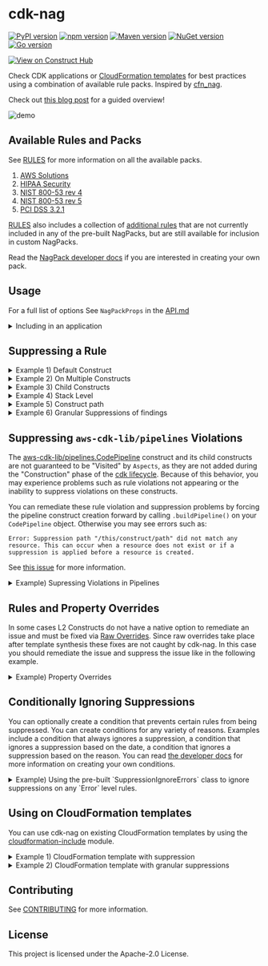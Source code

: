 <!--
Copyright Amazon.com, Inc. or its affiliates. All Rights Reserved.
SPDX-License-Identifier: Apache-2.0
-->

# cdk-nag

[![PyPI version](https://img.shields.io/pypi/v/cdk-nag)](https://pypi.org/project/cdk-nag/)
[![npm version](https://img.shields.io/npm/v/cdk-nag)](https://www.npmjs.com/package/cdk-nag)
[![Maven version](https://img.shields.io/maven-central/v/io.github.cdklabs/cdknag)](https://search.maven.org/search?q=a:cdknag)
[![NuGet version](https://img.shields.io/nuget/v/Cdklabs.CdkNag)](https://www.nuget.org/packages/Cdklabs.CdkNag)
[![Go version](https://img.shields.io/github/go-mod/go-version/cdklabs/cdk-nag-go?color=blue&filename=cdknag%2Fgo.mod)](https://github.com/cdklabs/cdk-nag-go)

[![View on Construct Hub](https://constructs.dev/badge?package=cdk-nag)](https://constructs.dev/packages/cdk-nag)

Check CDK applications or [CloudFormation templates](#using-on-cloudformation-templates) for best practices using a combination of available rule packs. Inspired by [cfn_nag](https://github.com/stelligent/cfn_nag).

Check out [this blog post](https://aws.amazon.com/blogs/devops/manage-application-security-and-compliance-with-the-aws-cloud-development-kit-and-cdk-nag/) for a guided overview!

![demo](cdk_nag.gif)

## Available Rules and Packs

See [RULES](./RULES.md) for more information on all the available packs.

1. [AWS Solutions](./RULES.md#awssolutions)
2. [HIPAA Security](./RULES.md#hipaa-security)
3. [NIST 800-53 rev 4](./RULES.md#nist-800-53-rev-4)
4. [NIST 800-53 rev 5](./RULES.md#nist-800-53-rev-5)
5. [PCI DSS 3.2.1](./RULES.md#pci-dss-321)

[RULES](./RULES.md) also includes a collection of [additional rules](./RULES.md#additional-rules) that are not currently included in any of the pre-built NagPacks, but are still available for inclusion in custom NagPacks.

Read the [NagPack developer docs](./docs/NagPack.md) if you are interested in creating your own pack.

## Usage

For a full list of options See `NagPackProps` in the [API.md](./API.md#struct-nagpackprops)

<details>
<summary>Including in an application</summary>

```go
import { App, Aspects } from 'aws-cdk-lib';
import { CdkTestStack } from '../lib/cdk-test-stack';
import { AwsSolutionsChecks } from 'cdk-nag';

const app = new App();
new CdkTestStack(app, 'CdkNagDemo');
// Simple rule informational messages
Aspects.of(app).add(new AwsSolutionsChecks());
// Additional explanations on the purpose of triggered rules
// Aspects.of(stack).add(new AwsSolutionsChecks({ verbose: true }));
```

</details>

## Suppressing a Rule

<details>
  <summary>Example 1) Default Construct</summary>

```go
import { SecurityGroup, Vpc, Peer, Port } from 'aws-cdk-lib/aws-ec2';
import { Stack, StackProps } from 'aws-cdk-lib';
import { Construct } from 'constructs';
import { NagSuppressions } from 'cdk-nag';

export class CdkTestStack extends Stack {
  constructor(scope: Construct, id: string, props?: StackProps) {
    super(scope, id, props);
    const test = new SecurityGroup(this, 'test', {
      vpc: new Vpc(this, 'vpc'),
    });
    test.addIngressRule(Peer.anyIpv4(), Port.allTraffic());
    NagSuppressions.addResourceSuppressions(test, [
      { id: 'AwsSolutions-EC23', reason: 'lorem ipsum' },
    ]);
  }
}
```

</details><details>
  <summary>Example 2) On Multiple Constructs</summary>

```go
import { SecurityGroup, Vpc, Peer, Port } from 'aws-cdk-lib/aws-ec2';
import { Stack, StackProps } from 'aws-cdk-lib';
import { Construct } from 'constructs';
import { NagSuppressions } from 'cdk-nag';

export class CdkTestStack extends Stack {
  constructor(scope: Construct, id: string, props?: StackProps) {
    super(scope, id, props);
    const vpc = new Vpc(this, 'vpc');
    const test1 = new SecurityGroup(this, 'test', { vpc });
    test1.addIngressRule(Peer.anyIpv4(), Port.allTraffic());
    const test2 = new SecurityGroup(this, 'test', { vpc });
    test2.addIngressRule(Peer.anyIpv4(), Port.allTraffic());
    NagSuppressions.addResourceSuppressions(
      [test1, test2],
      [{ id: 'AwsSolutions-EC23', reason: 'lorem ipsum' }]
    );
  }
}
```

</details><details>
  <summary>Example 3) Child Constructs</summary>

```go
import { User, PolicyStatement } from 'aws-cdk-lib/aws-iam';
import { Stack, StackProps } from 'aws-cdk-lib';
import { Construct } from 'constructs';
import { NagSuppressions } from 'cdk-nag';

export class CdkTestStack extends Stack {
  constructor(scope: Construct, id: string, props?: StackProps) {
    super(scope, id, props);
    const user = new User(this, 'rUser');
    user.addToPolicy(
      new PolicyStatement({
        actions: ['s3:PutObject'],
        resources: ['arn:aws:s3:::bucket_name/*'],
      })
    );
    // Enable adding suppressions to child constructs
    NagSuppressions.addResourceSuppressions(
      user,
      [
        {
          id: 'AwsSolutions-IAM5',
          reason: 'lorem ipsum',
          appliesTo: ['Resource::arn:aws:s3:::bucket_name/*'], // optional
        },
      ],
      true
    );
  }
}
```

</details><details>
  <summary>Example 4) Stack Level </summary>

```go
import { App, Aspects } from 'aws-cdk-lib';
import { CdkTestStack } from '../lib/cdk-test-stack';
import { AwsSolutionsChecks, NagSuppressions } from 'cdk-nag';

const app = new App();
const stack = new CdkTestStack(app, 'CdkNagDemo');
Aspects.of(app).add(new AwsSolutionsChecks());
NagSuppressions.addStackSuppressions(stack, [
  { id: 'AwsSolutions-EC23', reason: 'lorem ipsum' },
]);
```

</details><details>
  <summary>Example 5) Construct path</summary>

If you received the following error on synth/deploy

```bash
[Error at /StackName/Custom::CDKBucketDeployment8675309/ServiceRole/Resource] AwsSolutions-IAM4: The IAM user, role, or group uses AWS managed policies
```

```go
import { Bucket } from 'aws-cdk-lib/aws-s3';
import { BucketDeployment } from 'aws-cdk-lib/aws-s3-deployment';
import { Stack, StackProps } from 'aws-cdk-lib';
import { Construct } from 'constructs';
import { NagSuppressions } from 'cdk-nag';

export class CdkTestStack extends Stack {
  constructor(scope: Construct, id: string, props?: StackProps) {
    super(scope, id, props);
    new BucketDeployment(this, 'rDeployment', {
      sources: [],
      destinationBucket: Bucket.fromBucketName(this, 'rBucket', 'foo'),
    });
    NagSuppressions.addResourceSuppressionsByPath(
      this,
      '/StackName/Custom::CDKBucketDeployment8675309/ServiceRole/Resource',
      [{ id: 'AwsSolutions-IAM4', reason: 'at least 10 characters' }]
    );
  }
}
```

</details><details>
  <summary>Example 6) Granular Suppressions of findings</summary>

Certain rules support granular suppressions of `findings`. If you received the following errors on synth/deploy

```bash
[Error at /StackName/rFirstUser/DefaultPolicy/Resource] AwsSolutions-IAM5[Action::s3:*]: The IAM entity contains wildcard permissions and does not have a cdk-nag rule suppression with evidence for those permission.
[Error at /StackName/rFirstUser/DefaultPolicy/Resource] AwsSolutions-IAM5[Resource::*]: The IAM entity contains wildcard permissions and does not have a cdk-nag rule suppression with evidence for those permission.
[Error at /StackName/rSecondUser/DefaultPolicy/Resource] AwsSolutions-IAM5[Action::s3:*]: The IAM entity contains wildcard permissions and does not have a cdk-nag rule suppression with evidence for those permission.
[Error at /StackName/rSecondUser/DefaultPolicy/Resource] AwsSolutions-IAM5[Resource::*]: The IAM entity contains wildcard permissions and does not have a cdk-nag rule suppression with evidence for those permission.
```

By applying the following suppressions

```go
import { User } from 'aws-cdk-lib/aws-iam';
import { Stack, StackProps } from 'aws-cdk-lib';
import { Construct } from 'constructs';
import { NagSuppressions } from 'cdk-nag';

export class CdkTestStack extends Stack {
  constructor(scope: Construct, id: string, props?: StackProps) {
    super(scope, id, props);
    const firstUser = new User(this, 'rFirstUser');
    firstUser.addToPolicy(
      new PolicyStatement({
        actions: ['s3:*'],
        resources: ['*'],
      })
    );
    const secondUser = new User(this, 'rSecondUser');
    secondUser.addToPolicy(
      new PolicyStatement({
        actions: ['s3:*'],
        resources: ['*'],
      })
    );
    const thirdUser = new User(this, 'rSecondUser');
    thirdUser.addToPolicy(
      new PolicyStatement({
        actions: ['sqs:CreateQueue'],
        resources: [`arn:aws:sqs:${this.region}:${this.account}:*`],
      })
    );
    NagSuppressions.addResourceSuppressions(
      firstUser,
      [
        {
          id: 'AwsSolutions-IAM5',
          reason:
            "Only suppress AwsSolutions-IAM5 's3:*' finding on First User.",
          appliesTo: ['Action::s3:*'],
        },
      ],
      true
    );
    NagSuppressions.addResourceSuppressions(
      secondUser,
      [
        {
          id: 'AwsSolutions-IAM5',
          reason: 'Suppress all AwsSolutions-IAM5 findings on Second User.',
        },
      ],
      true
    );
    NagSuppressions.addResourceSuppressions(
      thirdUser,
      [
        {
          id: 'AwsSolutions-IAM5',
          reason: 'Suppress AwsSolutions-IAM5 on the SQS resource.',
          appliesTo: [
            {
              regex: '/^Resource::arn:aws:sqs:(.*):\\*$/g',
            },
          ],
        },
      ],
      true
    );
  }
}
```

You would see the following error on synth/deploy

```bash
[Error at /StackName/rFirstUser/DefaultPolicy/Resource] AwsSolutions-IAM5[Resource::*]: The IAM entity contains wildcard permissions and does not have a cdk-nag rule suppression with evidence for those permission.
```

</details>

## Suppressing `aws-cdk-lib/pipelines` Violations

The [aws-cdk-lib/pipelines.CodePipeline](https://docs.aws.amazon.com/cdk/api/v2/docs/aws-cdk-lib.pipelines.CodePipeline.html) construct and its child constructs are not guaranteed to be "Visited" by `Aspects`, as they are not added during the "Construction" phase of the [cdk lifecycle](https://docs.aws.amazon.com/cdk/v2/guide/apps.html#lifecycle). Because of this behavior, you may experience problems such as rule violations not appearing or the inability to suppress violations on these constructs.

You can remediate these rule violation and suppression problems by forcing the pipeline construct creation forward by calling `.buildPipeline()` on your `CodePipeline` object. Otherwise you may see errors such as:

```
Error: Suppression path "/this/construct/path" did not match any resource. This can occur when a resource does not exist or if a suppression is applied before a resource is created.
```

See [this issue](https://github.com/aws/aws-cdk/issues/18440) for more information.

<details>
  <summary>Example) Supressing Violations in Pipelines</summary>

`example-app.ts`

```go
import { App, Aspects } from 'aws-cdk-lib';
import { AwsSolutionsChecks } from 'cdk-nag';
import { ExamplePipeline } from '../lib/example-pipeline';

const app = new App();
new ExamplePipeline(app, 'example-cdk-pipeline');
Aspects.of(app).add(new AwsSolutionsChecks({ verbose: true }));
app.synth();
```

`example-pipeline.ts`

```go
import { Stack, StackProps } from 'aws-cdk-lib';
import { Repository } from 'aws-cdk-lib/aws-codecommit';
import { CodePipeline, CodePipelineSource, ShellStep } from 'aws-cdk-lib/pipelines';
import { NagSuppressions } from 'cdk-nag';
import { Construct } from 'constructs';

export class ExamplePipeline extends Stack {
constructor(scope: Construct, id: string, props?: StackProps) {
  super(scope, id, props);

  const exampleSynth = new ShellStep('ExampleSynth', {
    commands: ['yarn build --frozen-lockfile'],
    input: CodePipelineSource.codeCommit(new Repository(this, 'ExampleRepo', { repositoryName: 'ExampleRepo' }), 'main'),
  });

  const ExamplePipeline = new CodePipeline(this, 'ExamplePipeline', {
    synth: exampleSynth,
  });

  // Force the pipeline construct creation forward before applying suppressions.
  // @See https://github.com/aws/aws-cdk/issues/18440
  ExamplePipeline.buildPipeline();

  // The path suppression will error if you comment out "ExamplePipeline.buildPipeline();""
  NagSuppressions.addResourceSuppressionsByPath(this, '/example-cdk-pipeline/ExamplePipeline/Pipeline/ArtifactsBucket/Resource', [
    {
      id: 'AwsSolutions-S1',
      reason: 'Because I said so',
    },
  ]);
}
}
```

</details>

## Rules and Property Overrides

In some cases L2 Constructs do not have a native option to remediate an issue and must be fixed via [Raw Overrides](https://docs.aws.amazon.com/cdk/latest/guide/cfn_layer.html#cfn_layer_raw). Since raw overrides take place after template synthesis these fixes are not caught by cdk-nag. In this case you should remediate the issue and suppress the issue like in the following example.

<details>
  <summary>Example) Property Overrides</summary>

```go
import {
  Instance,
  InstanceType,
  InstanceClass,
  MachineImage,
  Vpc,
  CfnInstance,
} from 'aws-cdk-lib/aws-ec2';
import { Stack, StackProps } from 'aws-cdk-lib';
import { Construct } from 'constructs';
import { NagSuppressions } from 'cdk-nag';

export class CdkTestStack extends Stack {
  constructor(scope: Construct, id: string, props?: StackProps) {
    super(scope, id, props);
    const instance = new Instance(this, 'rInstance', {
      vpc: new Vpc(this, 'rVpc'),
      instanceType: new InstanceType(InstanceClass.T3),
      machineImage: MachineImage.latestAmazonLinux(),
    });
    const cfnIns = instance.node.defaultChild as CfnInstance;
    cfnIns.addPropertyOverride('DisableApiTermination', true);
    NagSuppressions.addResourceSuppressions(instance, [
      {
        id: 'AwsSolutions-EC29',
        reason: 'Remediated through property override.',
      },
    ]);
  }
}
```

</details>

## Conditionally Ignoring Suppressions

You can optionally create a condition that prevents certain rules from being suppressed. You can create conditions for any variety of reasons. Examples include a condition that always ignores a suppression, a condition that ignores a suppression based on the date, a condition that ignores a suppression based on the reason. You can read [the developer docs](./docs/IgnoreSuppressionConditions.md) for more information on creating your own conditions.

<details>
  <summary>Example) Using the pre-built `SuppressionIgnoreErrors` class to ignore suppressions on any `Error` level rules.</summary>

```go
import { App, Aspects } from 'aws-cdk-lib';
import { CdkTestStack } from '../lib/cdk-test-stack';
import { AwsSolutionsChecks, SuppressionIgnoreErrors } from 'cdk-nag';

const app = new App();
new CdkTestStack(app, 'CdkNagDemo');
// Ignore Suppressions on any errors
Aspects.of(app).add(
  new AwsSolutionsChecks({
    suppressionIgnoreCondition: new SuppressionIgnoreErrors(),
  })
);
```

</details>

## Using on CloudFormation templates

You can use cdk-nag on existing CloudFormation templates by using the [cloudformation-include](https://docs.aws.amazon.com/cdk/latest/guide/use_cfn_template.html#use_cfn_template_install) module.

<details>
  <summary>Example 1) CloudFormation template with suppression</summary>

Sample CloudFormation template with suppression

```json
{
  "Resources": {
    "rBucket": {
      "Type": "AWS::S3::Bucket",
      "Properties": {
        "BucketName": "some-bucket-name"
      },
      "Metadata": {
        "cdk_nag": {
          "rules_to_suppress": [
            {
              "id": "AwsSolutions-S1",
              "reason": "at least 10 characters"
            }
          ]
        }
      }
    }
  }
}
```

Sample App

```go
import { App, Aspects } from 'aws-cdk-lib';
import { CdkTestStack } from '../lib/cdk-test-stack';
import { AwsSolutionsChecks } from 'cdk-nag';

const app = new App();
new CdkTestStack(app, 'CdkNagDemo');
Aspects.of(app).add(new AwsSolutionsChecks());
```

Sample Stack with imported template

```go
import { CfnInclude } from 'aws-cdk-lib/cloudformation-include';
import { NagSuppressions } from 'cdk-nag';
import { Stack, StackProps } from 'aws-cdk-lib';
import { Construct } from 'constructs';

export class CdkTestStack extends Stack {
  constructor(scope: Construct, id: string, props?: StackProps) {
    super(scope, id, props);
    new CfnInclude(this, 'Template', {
      templateFile: 'my-template.json',
    });
    // Add any additional suppressions
    NagSuppressions.addResourceSuppressionsByPath(
      this,
      '/CdkNagDemo/Template/rBucket',
      [
        {
          id: 'AwsSolutions-S2',
          reason: 'at least 10 characters',
        },
      ]
    );
  }
}
```

</details><details>
  <summary>Example 2) CloudFormation template with granular suppressions</summary>

Sample CloudFormation template with suppression

```json
{
  "Resources": {
    "myPolicy": {
      "Type": "AWS::IAM::Policy",
      "Properties": {
        "PolicyDocument": {
          "Statement": [
            {
              "Action": [
                "kms:Decrypt",
                "kms:DescribeKey",
                "kms:Encrypt",
                "kms:ReEncrypt*",
                "kms:GenerateDataKey*"
              ],
              "Effect": "Allow",
              "Resource": ["some-key-arn"]
            }
          ],
          "Version": "2012-10-17"
        }
      },
      "Metadata": {
        "cdk_nag": {
          "rules_to_suppress": [
            {
              "id": "AwsSolutions-IAM5",
              "reason": "Allow key data access",
              "applies_to": [
                "Action::kms:ReEncrypt*",
                "Action::kms:GenerateDataKey*"
              ]
            }
          ]
        }
      }
    }
  }
}
```

Sample App

```go
import { App, Aspects } from 'aws-cdk-lib';
import { CdkTestStack } from '../lib/cdk-test-stack';
import { AwsSolutionsChecks } from 'cdk-nag';

const app = new App();
new CdkTestStack(app, 'CdkNagDemo');
Aspects.of(app).add(new AwsSolutionsChecks());
```

Sample Stack with imported template

```go
import { CfnInclude } from 'aws-cdk-lib/cloudformation-include';
import { NagSuppressions } from 'cdk-nag';
import { Stack, StackProps } from 'aws-cdk-lib';
import { Construct } from 'constructs';

export class CdkTestStack extends Stack {
  constructor(scope: Construct, id: string, props?: StackProps) {
    super(scope, id, props);
    new CfnInclude(this, 'Template', {
      templateFile: 'my-template.json',
    });
    // Add any additional suppressions
    NagSuppressions.addResourceSuppressionsByPath(
      this,
      '/CdkNagDemo/Template/myPolicy',
      [
        {
          id: 'AwsSolutions-IAM5',
          reason: 'Allow key data access',
          appliesTo: ['Action::kms:ReEncrypt*', 'Action::kms:GenerateDataKey*'],
        },
      ]
    );
  }
}
```

</details>

## Contributing

See [CONTRIBUTING](./CONTRIBUTING.md) for more information.

## License

This project is licensed under the Apache-2.0 License.
